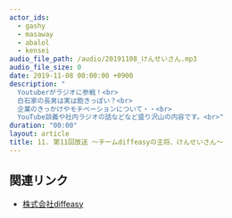 ```yaml
---
actor_ids:
  - gashy
  - masaway
  - abalol
  - kensei
audio_file_path: /audio/20191108_けんせいさん.mp3
audio_file_size: 0
date: 2019-11-08 00:00:00 +0900
description: "
  Youtuberがラジオに参戦！<br>
  白石家の長男は実は飽きっぽい？<br>
  企業のきっかけやモチベーションについて・・<br>
  YouTube談義や社内ラジオの話などなど盛り沢山の内容です。<br>"
duration: "00:00"
layout: article
title: 11. 第11回放送 ～チームdiffeasyの主将、けんせいさん～
---
```


## 関連リンク

- [株式会社diffeasy](https://diffeasy.com/)

